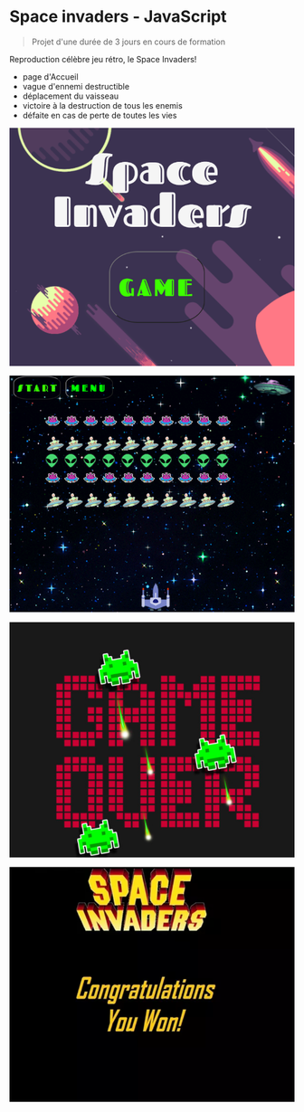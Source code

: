 # Space invaders - JavaScript

>Projet d'une durée de 3 jours en cours de formation

Reproduction célèbre jeu rétro, le Space Invaders!

- page d'Accueil
- vague d'ennemi destructible 
- déplacement du vaisseau
- victoire à la destruction de tous les enemis
- défaite en cas de perte de toutes les vies


![Ecran d'accueil](https://raw.githubusercontent.com/JauneLoke/Space-Invaders/master/SpaceInvaders00.png)

![En cours de partie](https://raw.githubusercontent.com/JauneLoke/Space-Invaders/master/SpaceInvaders01.png)

![En cas de victoire](https://raw.githubusercontent.com/JauneLoke/Space-Invaders/master/SpaceInvaders02.png)

![En cas de défaite](https://raw.githubusercontent.com/JauneLoke/Space-Invaders/master/SpaceInvaders03.png) 
